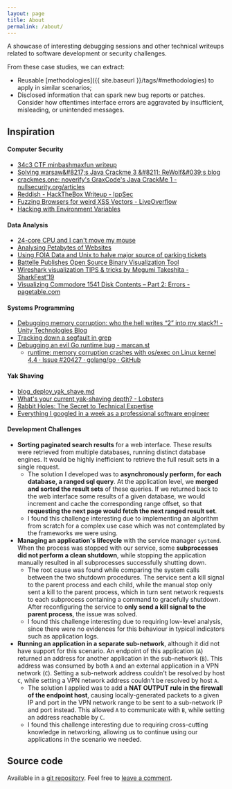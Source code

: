 ```yaml
---
layout: page
title: About
permalink: /about/
---
```


A showcase of interesting debugging sessions and other technical writeups related to software development or security challenges.

From these case studies, we can extract:

- Reusable [methodologies]({{ site.baseurl }}/tags/#methodologies) to apply in similar scenarios;
- Disclosed information that can spark new bug reports or patches. Consider how oftentimes interface errors are aggravated by insufficient, misleading, or unintended messages.

## Inspiration

#### Computer Security

- [34c3 CTF minbashmaxfun writeup](https://medium.com/@orik_/34c3-ctf-minbashmaxfun-writeup-4470b596df60)
- [Solving warsaw&\#8217;s Java Crackme 3 &\#8211; ReWolf&\#039;s blog](http://blog.rewolf.pl/blog/?p=856)
- [crackmes\.one: noverify's GraxCode's Java CrackMe 1 \- nullsecurity\.org/articles](http://www.nullsecurity.org/article/crackmes_one_noverify_graxcode_java_crackme_1)
- [Reddish \- HackTheBox Writeup \- IppSec](https://www.youtube.com/watch?v=Yp4oxoQIBAM)
- [Fuzzing Browsers for weird XSS Vectors \- LiveOverflow](https://www.youtube.com/watch?v=yq_P3dzGiK4)
- [Hacking with Environment Variables](https://www.elttam.com/blog/env/)

#### Data Analysis

- [24\-core CPU and I can't move my mouse](https://randomascii.wordpress.com/2017/07/09/24-core-cpu-and-i-cant-move-my-mouse/)
- [Analysing Petabytes of Websites](https://tech.marksblogg.com/petabytes-of-website-data-spark-emr.html)
- [Using FOIA Data and Unix to halve major source of parking tickets](https://mchap.io/using-foia-data-and-unix-to-halve-major-source-of-parking-tickets.html)
- [Battelle Publishes Open Source Binary Visualization Tool](https://inside.battelle.org/blog-details/battelle-publishes-open-source-binary-visualization-tool)
- [Wireshark visualization TIPS & tricks by Megumi Takeshita \- SharkFest'19](https://sharkfestus.wireshark.org/assets/presentations19/28-37.pdf)
- [Visualizing Commodore 1541 Disk Contents – Part 2: Errors - pagetable\.com](https://www.pagetable.com/?p=1356)

#### Systems Programming

- [Debugging memory corruption: who the hell writes “2” into my stack?! \- Unity Technologies Blog](https://blogs.unity3d.com/2016/04/25/debugging-memory-corruption-who-the-hell-writes-2-into-my-stack-2/)
- [Tracking down a segfault in grep](https://blog.loadzero.com/blog/tracking-down-a-segfault-in-grep/)
- [Debugging an evil Go runtime bug \- marcan\.st](https://marcan.st/2017/12/debugging-an-evil-go-runtime-bug/)
    - [runtime: memory corruption crashes with os/exec on Linux kernel 4\.4 · Issue \#20427 · golang/go · GitHub](https://github.com/golang/go/issues/20427)

#### Yak Shaving

- [blog_deploy_yak_shave.md](https://gist.github.com/trptcolin/3353806872d367819f0709c4607acbb8)
- [What's your current yak-shaving depth? \- Lobsters](https://lobste.rs/s/ngswph/what_s_your_current_yak_shaving_depth)
- [Rabbit Holes: The Secret to Technical Expertise](http://blog.bityard.net/articles/2019/August/rabbit-holes-the-secret-to-technical-expertise.html)
- [Everything I googled in a week as a professional software engineer](https://localghost.dev/2019/09/everything-i-googled-in-a-week-as-a-professional-software-engineer/)

#### Development Challenges

- **Sorting paginated search results** for a web interface. These results were retrieved from multiple databases, running distinct database engines. It would be highly inefficient to retrieve the full result sets in a single request.
    - The solution I developed was to **asynchronously perform, for each database, a ranged sql query**. At the application level, we **merged and sorted the result sets** of these queries. If we returned back to the web interface some results of a given database, we would increment and cache the corresponding range offset, so that **requesting the next page would fetch the next ranged result set**.
    - I found this challenge interesting due to implementing an algorithm from scratch for a complex use case which was not contemplated by the frameworks we were using.
- **Managing an application's lifecycle** with the service manager `systemd`. When the process was stopped with our service, some **subprocesses did not perform a clean shutdown**, while stopping the application manually resulted in all subprocesses successfully shutting down.
    - The root cause was found while comparing the system calls between the two shutdown procedures. The service sent a kill signal to the parent process and each child, while the manual stop only sent a kill to the parent process, which in turn sent network requests to each subprocess containing a command to gracefully shutdown. After reconfiguring the service to **only send a kill signal to the parent process**, the issue was solved.
    - I found this challenge interesting due to requiring low-level analysis, since there were no evidences for this behaviour in typical indicators such as application logs.
- **Running an application in a separate sub-network**, although it did not have support for this scenario. An endpoint of this application (`A`) returned an address for another application in the sub-network (`B`). This address was consumed by both `A` and an external application in a VPN network (`C`). Setting a sub-network address couldn't be resolved by host `C`, while setting a VPN network address couldn't be resolved by host `A`.
    - The solution I applied was to add a **NAT OUTPUT rule in the firewall of the endpoint host**, causing locally-generated packets to a given IP and port in the VPN network range to be sent to a sub-network IP and port instead. This allowed `A` to communicate with `B`, while setting an address reachable by `C`.
    - I found this challenge interesting due to requiring cross-cutting knowledge in networking, allowing us to continue using our applications in the scenario we needed.

## Source code

Available in a [git repository](https://github.com/nevesnunes/blog/tree/gh-pages). Feel free to [leave a comment](https://github.com/nevesnunes/blog/issues).
